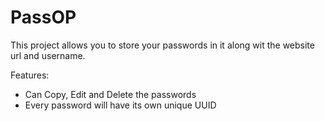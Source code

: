 # PassOP

This project allows you to store your passwords in it along wit the website url and username.

Features:

- Can Copy, Edit and Delete the passwords
- Every password will have its own unique UUID
